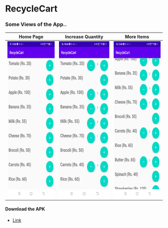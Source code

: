 # RecycleCart
### Some Views of the App..

|Home Page | Increase Quantity| More Items|
:--------------------:|:-------------------------:|:-------------------------:|
| <img src ="https://github.com/Coder481/CDN/blob/main/RecycleCart/home_pg.jpg" width="250" height="500" /> | <img src="https://github.com/Coder481/CDN/blob/main/RecycleCart/icrs_qty.jpg" width="250" height="500"/>|<img src="https://github.com/Coder481/CDN/blob/main/RecycleCart/more_itms.jpg" width="250" height="500"/>
#### Download the APK
* [Link](https://github.com/Coder481/RecycleCart/releases/download/Latest/recycleCart.apk)

